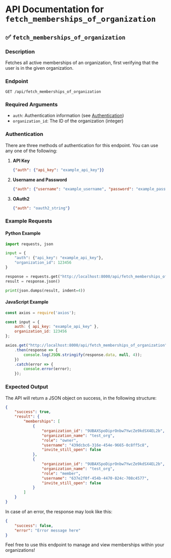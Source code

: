 # API Documentation for `fetch_memberships_of_organization`

## ✅ `fetch_memberships_of_organization`

### Description
Fetches all active memberships of an organization, first verifying that the user is in the given organization.

### Endpoint
```
GET /api/fetch_memberships_of_organization
```

### Required Arguments
- `auth`: Authentication information (see [Authentication](#authentication))
- `organization_id`: The ID of the organization (integer)

### Authentication
There are three methods of authentication for this endpoint. You can use any one of the following:

1. **API Key**
   ```json
   {"auth": {"api_key": "example_api_key"}}
   ```
   
2. **Username and Password**
   ```json
   {"auth": {"username": "example_username", "password": "example_password"}}
   ```

3. **OAuth2**
   ```json
   {"auth": "oauth2_string"}
   ```

### Example Requests

#### Python Example
```python
import requests, json

input = {
    "auth": {"api_key": "example_api_key"},
    "organization_id": 123456
}

response = requests.get("http://localhost:8000/api/fetch_memberships_of_organization", json=input)
result = response.json()

print(json.dumps(result, indent=4))
```

#### JavaScript Example
```javascript
const axios = require('axios');

const input = {
    auth: { api_key: "example_api_key" },
    organization_id: 123456
};

axios.get("http://localhost:8000/api/fetch_memberships_of_organization", { data: input })
    .then(response => {
        console.log(JSON.stringify(response.data, null, 4));
    })
    .catch(error => {
        console.error(error);
    });
```

### Expected Output
The API will return a JSON object on success, in the following structure:

```json
{
    "success": true,
    "result": {
        "memberships": [
            {
                "organization_id": "9UBAXSpoDiprOnbw7YwcZe9kdSX4EL2b",
                "organization_name": "test_org",
                "role": "owner",
                "username": "439dcbc6-316e-454e-9665-0c8ff5c8",
                "invite_still_open": false
            },
            {
                "organization_id": "9UBAXSpoDiprOnbw7YwcZe9kdSX4EL2b",
                "organization_name": "test_org",
                "role": "member",
                "username": "637e2f0f-454b-4470-824c-708c4577",
                "invite_still_open": false
            }
        ]
    }
}
```

In case of an error, the response may look like this:

```json
{
    "success": false,
    "error": "Error message here"
}
``` 

Feel free to use this endpoint to manage and view memberships within your organizations!